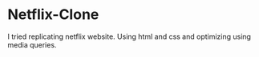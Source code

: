 # Netflix-Clone
I tried replicating netflix website. 
Using html and css and optimizing using media queries.
